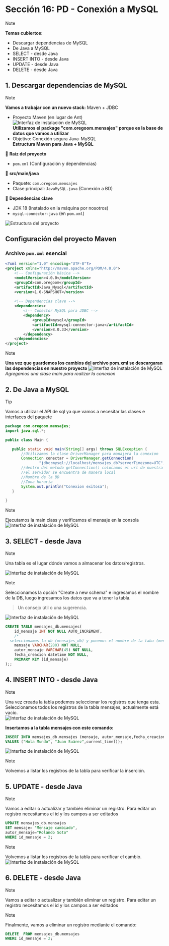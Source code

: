 # Sección 16: PD - Conexión a MySQL

> [!NOTE]
> **Temas cubiertos:**
> - Descargar dependencias de MySQL  
> - De Java a MySQL  
> - SELECT - desde Java
> - INSERT INTO - desde Java
> - UPDATE - desde Java
> - DELETE - desde Java
 

## 1. Descargar dependencias de MySQL  

> [!NOTE]  
> **Vamos a trabajar con un nuevo stack:** Maven + JDBC  
> - Proyecto Maven (en lugar de Ant) <br>
> ![Interfaz de instalación de MySQL](https://github.com/juansuarezb/CursoJava/raw/Seccion16/Imagenes/Imagen1.avif) <br>
> **Utilizamos el package "com.oregoom.mensajes" porque es la base de datos que vamos a utilizar** 
> - Objetivo: Conexión segura Java-MySQL   
> **Estructura Maven para Java + MySQL**  
>   
> 📂 **Raíz del proyecto**  
> - `pom.xml` (Configuración y dependencias)  
>   
> 📁 **src/main/java**  
> - Paquete: `com.oregoom.mensajes`  
> - Clase principal: `JavaMySQL.java` (Conexión a BD)  
>   
> 🔗 **Dependencias clave**  
> - JDK 18  (Instalado en la máquina por nosotros)
> - `mysql-connector-java` (en `pom.xml`)  
>   
> ![Estructura del proyecto](https://github.com/juansuarezb/CursoJava/raw/Seccion16/Imagenes/Imagen2.avif)  

## Configuración del proyecto Maven

### Archivo `pom.xml` esencial
```xml
<?xml version="1.0" encoding="UTF-8"?>
<project xmlns="http://maven.apache.org/POM/4.0.0">
    <!-- Configuración básica -->
    <modelVersion>4.0.0</modelVersion>
    <groupId>com.oregoom</groupId>
    <artifactId>Java_Mysql</artifactId>
    <version>1.0-SNAPSHOT</version>
    
    <!-- Dependencias clave -->
    <dependencies>
        <!-- Conector MySQL para JDBC -->
        <dependency>
            <groupId>mysql</groupId>
            <artifactId>mysql-connector-java</artifactId>
            <version>8.0.33</version>
        </dependency>
    </dependencies>
</project>
```
> [!NOTE]
> **Una vez que guardemos los cambios del archivo pom.xml se descargaran las dependencias en nuestro proyecto**
>  ![Interfaz de instalación de MySQL](https://github.com/juansuarezb/CursoJava/raw/Seccion16/Imagenes/Imagen3.avif) <br>
> *Agregamos una clase main para realizar la conexion*


## 2. De Java a MySQL

> [!TIP]
> Vamos a utilizar el API de sql ya que vamos a necesitar las clases e interfaces del paquete <br>
> ```java
> package com.oregoom.mensajes;
> import java.sql.*;
>
> public class Main {
>
>    public static void main(String[] args) throws SQLException {
>        //Utilizamos la clase DriverManager para manajera la conexion
>        Connection conectar = DriverManager.getConnection(
>                "jdbc:mysql://localhost/mensajes_db?serverTimezone=UTC", "root", "root");                                                        
>        //dentro del metodo getConnection() colocamos el url de nuestra BD, el usuario, la contrasena 
>        //el servidor se encuentra de manera local
>        //Nombre de la BD
>        //Zona horaria
>        System.out.println("Conexion exitosa");
>    }
>    
> }         
> ```

> [!NOTE] 
> Ejecutamos la main class y verificamos el mensaje en la consola <br>
> ![Interfaz de instalación de MySQL](https://github.com/juansuarezb/CursoJava/raw/Seccion16/Imagenes/Imagen4.avif) <br>


## 3. SELECT - desde Java
> [!NOTE]
> Una tabla es el lugar dónde vamos a almacenar los datos/registros.

![Interfaz de instalación de MySQL](https://github.com/juansuarezb/CursoJava/raw/Seccion15/Imagenes/Imagen16.avif) <br>
> [!NOTE] 
> Seleccionamos la opción "Create a new schema" e ingresamos el nombre de la DB, luego ingresamos los datos que va a tener la tabla. <br>

> Un consejo útil o una sugerencia.

![Interfaz de instalación de MySQL](https://github.com/juansuarezb/CursoJava/raw/Seccion15/Imagenes/Imagen17.avif) <br>

```sql
CREATE TABLE mensajes_db.mensajes(
	id_mensaje INT NOT NULL AUTO_INCREMENT,
    /*
  seleccionamos la db (mensajes_db) y ponemos el nombre de la taba (mensajes)*/
    mensaje VARCHAR(280) NOT NULL,
	autor_mensaje VARCHAR(45) NOT NULL,
    fecha_creacion datetime NOT NULL,
    PRIMARY KEY (id_mensaje)
);;

```
## 4. INSERT INTO - desde Java
> [!NOTE]
> Una vez creada la tabla podemos seleccionar los registros que tenga esta.
> Seleccionamos todos los registros de la tabla mensajes, actualmente está vacío. <br>
>![Interfaz de instalación de MySQL](https://github.com/juansuarezb/CursoJava/raw/Seccion15/Imagenes/Imagen18.avif) <br>

**Insertamos a la tabla mensajes con este comando:** <br>

```sql
INSERT INTO mensajes_db.mensajes (mensaje, autor_mensaje,fecha_creacion)
VALUES ("Hola Mundo", "Juan Suárez",current_time());
```
![Interfaz de instalación de MySQL](https://github.com/juansuarezb/CursoJava/raw/Seccion15/Imagenes/Imagen19.avif) <br>
> [!NOTE] 
> Volvemos a listar los registros de la tabla para verificar la inserción. <br>

## 5. UPDATE - desde Java
> [!NOTE]
> Vamos a editar o actualizar y también eliminar un registro.
> Para editar un registro necesitamos el id y los campos a ser editados<br>

```sql
UPDATE mensajes_db.mensajes 
SET mensaje= "Mensaje cambiado", 
autor_mensaje="Rolando Soto"
WHERE id_mensaje = 2;
```
> [!NOTE] 
> Volvemos a listar los registros de la tabla para verificar el cambio. <br>
> ![Interfaz de instalación de MySQL](https://github.com/juansuarezb/CursoJava/raw/Seccion15/Imagenes/Imagen20.avif) <br>

## 6. DELETE - desde Java
> [!NOTE]
> Vamos a editar o actualizar y también eliminar un registro.
> Para editar un registro necesitamos el id y los campos a ser editados<br>


> [!NOTE] 
> Finalmente, vamos a eliminar un registro mediante el comando: <br>

```sql
DELETE  FROM mensajes_db.mensajes 
WHERE id_mensaje = 2;
```
